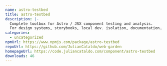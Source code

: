 ```yaml
---
name: astro-testbed
title: astro-testbed
description: |-
  Complete toolbox for Astro / JSX component testing and analysis.
  For design systems, storybooks, local dev. isolation, documentation…
categories:
  - uncategorized
npmUrl: https://www.npmjs.com/package/astro-testbed
repoUrl: https://github.com/JulianCataldo/web-garden
homepageUrl: https://code.juliancataldo.com/component/astro-testbed
downloads: 46
---
```

